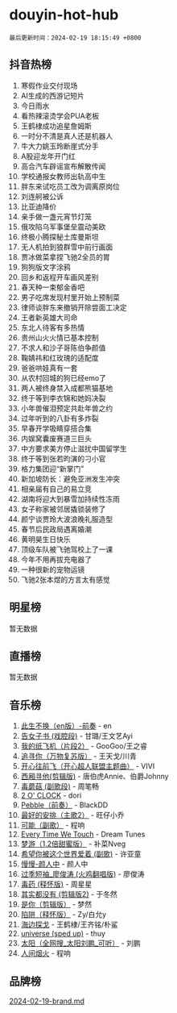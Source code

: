 # douyin-hot-hub

`最后更新时间：2024-02-19 18:15:49 +0800`

## 抖音热榜

1. 寒假作业交付现场
1. AI生成的西游记短片
1. 今日雨水
1. 看热辣滚烫学会PUA老板
1. 王鹤棣成功追星詹姆斯
1. 一时分不清是真人还是机器人
1. 牛大力姚玉玲断崖式分手
1. A股迎龙年开门红
1. 高合汽车辟谣宣布解散传闻
1. 学校通报女教师出轨高中生
1. 胖东来试吃员工改为调离原岗位
1. 刘连舸被公诉
1. 比亚迪降价
1. 亲手做一盏元宵节灯笼
1. 俄攻陷乌军事堡垒震动美欧
1. 终极小腾探秘土库曼斯坦
1. 无人机拍到狼群雪中前行画面
1. 贾冰做菜拿捏飞驰2全员的胃
1. 狗狗版文字涂鸦
1. 回乡和返程开车画风差别
1. 春天种一束郁金香吧
1. 男子吃席发现村里开始上预制菜
1. 律师谈胖东来撤销开除尝面工决定
1. 王者新英雄大司命
1. 东北人待客有多热情
1. 贵州山火火情已基本控制
1. 不求人和沙子哥陈伯争颜值
1. 鞠婧祎和红玫瑰的适配度
1. 爸爸哄娃真有一套
1. 从农村回城的狗已经emo了
1. 两人被终身禁入成都熊猫基地
1. 终于等到李衣锦和她妈决裂
1. 小年兽催泪预定共赴年兽之约
1. 过年听到的八卦有多炸裂
1. 早春开学吸睛穿搭合集
1. 内娱窝囊废赛道三巨头
1. 中方要求美方停止滋扰中国留学生
1. 终于等到张若昀演的刁小官
1. 格力集团迎“新掌门”
1. 新加坡防长：避免亚洲发生冲突
1. 相亲届有自己的易立竞
1. 湖南将迎大到暴雪加持续性冻雨
1. 女子称家被邻居撬锁装修了
1. 颜宁谈贾玲大波浪晚礼服造型
1. 春节后民政局遇离婚潮
1. 黄明昊生日快乐
1. 顶级车队被飞驰驾校上了一课
1. 今年不用再拔充电器了
1. 一种很新的宠物运镜
1. 飞驰2张本煜的方言太有感觉

## 明星榜

暂无数据

## 直播榜

暂无数据

## 音乐榜

1. [此生不换（en版）-前奏](https://sf5-hl-cdn-tos.douyinstatic.com/obj/tos-cn-ve-2774/oMDvUGwhKrKYDEqXiMYEwxZqBWIJFA92CiLAO) - en
1. [告女子书 (戏腔段)](https://sf6-cdn-tos.douyinstatic.com/obj/tos-cn-ve-2774/osCCzFxWgstBDi92ZfBB4ht7gQENBmQMAl0eI6) - 甘璐/王文艺Ayi
1. [我的纸飞机（片段2）](https://sf3-cdn-tos.douyinstatic.com/obj/tos-cn-ve-2774/oM2ZrKcg2CD5AeRB2gkeXOFB1IxAGJdZPazYHf) - GooGoo/王之睿
1. [追寻你（万物复苏版）](https://sf3-cdn-tos.douyinstatic.com/obj/tos-cn-ve-2774/oYeAZJsbjIDit9APmBg8u6uDUQnHmoCf3gbo74) - 王天戈/川青
1. [开心往前飞（开心超人联盟主题曲）](https://sf5-hl-cdn-tos.douyinstatic.com/obj/tos-cn-ve-2774/9d8fb7c82cf1421fb93a9fe925275e0a) - VIVI
1. [西厢寻他(剪辑版)](https://sf5-hl-cdn-tos.douyinstatic.com/obj/tos-cn-ve-2774/oUsAVfAQKlRNxEv5qxvIB8o5qmIWUcXbzJKJhw) - 唐伯虎Annie、伯爵Johnny
1. [毒蘑菇 (副歌段)](https://sf6-cdn-tos.douyinstatic.com/obj/tos-cn-ve-2774/ocDEUsfdLjxnlFXtfogBCiQCEqYB7QZgZ8VViM) - 周笔畅
1. [2 O' CLOCK](https://sf5-hl-cdn-tos.douyinstatic.com/obj/tos-cn-ve-2774/oIUBICeqlYQHTigCBOnCMlwBZJkgiBjt1oDfbg) - dori
1. [Pebble（前奏）](https://sf6-cdn-tos.douyinstatic.com/obj/tos-cn-ve-2774/5e6913036e674b34b92df6abd1361f00) - BlackDD
1. [最好的安排（主歌2）](https://sf5-hl-cdn-tos.douyinstatic.com/obj/tos-cn-ve-2774/oMMZX1DuHpMwgoDztBmZswgQnbCeeANZxBHkFY) - 旺仔小乔
1. [可能（副歌）](https://sf6-cdn-tos.douyinstatic.com/obj/tos-cn-ve-2774/cde1731888894259b333569393c2fb51) - 程响
1. [Every Time We Touch](https://sf5-hl-cdn-tos.douyinstatic.com/obj/tos-cn-ve-2774/ogN6lUKQeBBfEVhIOMikG1CcJjugxk1tztZyhP) - Dream Tunes
1. [梦游（1.2倍甜蜜版）](https://sf5-hl-cdn-tos.douyinstatic.com/obj/tos-cn-ve-2774/o4gyAUm8hwufoEABmwVIiQtHsFuGzAEEWtNMzo) - 补菜Nveg
1. [希望你被这个世界爱着 (副歌)](https://sf5-hl-cdn-tos.douyinstatic.com/obj/tos-cn-ve-2774/oUHCmWQfZlE3QQBKBeD8rCFLpJzPgCpImhsxMt) - 许亚童
1. [慢慢-颜人中](https://sf5-hl-cdn-tos.douyinstatic.com/obj/tos-cn-ve-2774/ocjHNfBXdBxQNC8ZGAeoLMFTUgtBg8bkExunDC) - 颜人中
1. [过季短袖_廖俊涛 (火鸡翻唱版)](https://sf3-cdn-tos.douyinstatic.com/obj/tos-cn-ve-2774/ogQVJl0tRBKxQgZji7YClFEBrVDeHpPTWfCZbQ) - 廖俊涛
1. [毒药 (释怀版)](https://sf5-hl-cdn-tos.douyinstatic.com/obj/tos-cn-ve-2774/oYILMEAzspdZBIzy4frJNB8ZHPHWAhiwowd4Ad) - 周星星
1. [其实都没有 (剪辑版2)](https://sf5-hl-cdn-tos.douyinstatic.com/obj/tos-cn-ve-2774/oEBNQenHZtBhxYjGgUDQk0BCHTigQafgFlbQ7k) - 于冬然
1. [是你（剪辑版）](https://sf6-cdn-tos.douyinstatic.com/obj/tos-cn-ve-2774/46019dae783c4c969944217fe1cfafc4) - 梦然
1. [陷阱（释怀版）](https://sf5-hl-cdn-tos.douyinstatic.com/obj/tos-cn-ve-2774/oE8C21LeZrzKLDFfQYgMzx4GAIHageG5IzayY7) - Zy/白允y
1. [海边探戈](https://sf5-hl-cdn-tos.douyinstatic.com/obj/tos-cn-ve-2774/os9gE0VQCGqt6VQkZDyBBYvfSDY0QFe3vVmubn) - 王鹤棣/王齐铭/朴鲨
1. [universe (sped up)](https://sf6-cdn-tos.douyinstatic.com/obj/tos-cn-ve-2774/oIQnurQLDCsdYeegkM4CKuVb23MZBXtX6QB8bv) - thuy
1. [太阳（全网搜_太阳刘鹏_可听）](https://sf3-cdn-tos.douyinstatic.com/obj/tos-cn-ve-2774/ogWbyIQnlBFImVbeDocRdCIYtBHlbJXgfZMvgz) - 刘鹏
1. [人间烟火](https://sf6-cdn-tos.douyinstatic.com/obj/tos-cn-ve-2774/947983139f35446684610238bba8e7a9) - 程响

## 品牌榜

[2024-02-19-brand.md](2024-02-19-brand.md)
